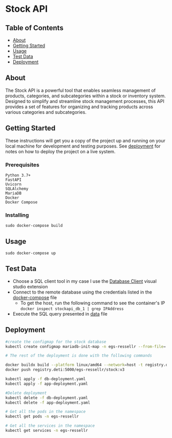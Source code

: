 # Stock API

## Table of Contents

- [About](#about)
- [Getting Started](#getting_started)
- [Usage](#usage)
- [Test Data](#test_data)
- [Deployment](#deployment)

## About <a name = "about"></a>

The Stock API is a powerful tool that enables seamless management of products, categories, and subcategories within a stock or inventory system. Designed to simplify and streamline stock management processes, this API provides a set of features for organizing and tracking products across various categories and subcategories.

## Getting Started <a name = "getting_started"></a>

These instructions will get you a copy of the project up and running on your local machine for development and testing purposes. See [deployment](#deployment) for notes on how to deploy the project on a live system.

### Prerequisites


```
Python 3.7+
FastAPI
Uvicorn
SQLAlchemy
MariaDB
Docker
Docker Compose
```

### Installing 


```
sudo docker-compose build
```

## Usage <a name = "usage"></a>
```
sudo docker-compose up
```
## Test Data <a name = "test_data"></a>

- Choose a SQL client tool in my case I use the [Database Client](https://database-client.com/) visual studio extension
- Connect to the remote database using the credentials listed in the [docker-compose](docker-compose.yml) file
  - To get the host, run the following command to see the container's IP
  ```docker inspect stockapi_db_1 | grep IPAddress ```
- Execute the SQL query presented in [data](data.sql) file


## Deployment <a name = "deployment"></a> 

```bash
#create the configmap for the stock database
kubectl create configmap mariadb-init-map -n egs-ressellr --from-file=./db/init.sql

# The rest of the deployment is done with the following commands

docker buildx build --platform linux/amd64 --network=host -t registry.deti:5000/egs-ressellr/stock:v3 -f Dockerfile.app .
docker push registry.deti:5000/egs-ressellr/stock:v3

kubectl apply -f db-deployment.yaml
kubectl apply -f app-deployment.yaml

#Delete deployment
kubectl delete -f db-deployment.yaml
kubectl delete -f app-deployment.yaml

# Get all the pods in the namespace
kubectl get pods -n egs-ressellr

# Get all the services in the namespace
kubectl get services -n egs-ressellr

```